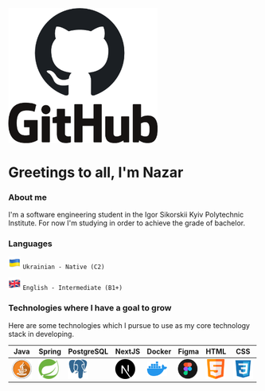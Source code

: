 
<img src="./git_hub_logo.png" alt="Logo" width="300">

# Greetings to all, I'm Nazar

### About me
I'm a software engineering student in the Igor Sikorskii Kyiv Polytechnic Institute. For now I'm studying in order to achieve the grade of bachelor.

### Languages
<img src="./ua-flag.png" alt="Logo" width="25"> `Ukrainian - Native (C2)`

<img src="./uk-flag.png" alt="Logo" width="25"> `English - Intermediate (B1+)`


### Technologies where I have a goal to grow
Here are some technologies which I pursue to use as my core technology stack in developing.

| Java                                      | Spring                                  | PostgreSQL                             | NextJS                                  | Docker                                  | Figma                                      | HTML                                      | CSS                                      |
|-------------------------------------------|----------------------------------------|----------------------------------------|-----------------------------------------|-----------------------------------------|-------------------------------------------|-------------------------------------------|-------------------------------------------|
| <img src="./java-icon.png" alt="Java" width="40" /> | <img src="./spring-icon.png" alt="Spring" width="40" /> | <img src="./postgre-sql-icon.png" alt="PostgreSQL" width="40" /> | <img src="./next-js-icon.png" alt="NextJS" width="40" /> | <img src="./docker-icon.png" alt="Docker" width="40" /> | <img src="./figma-icon.png" alt="Figma" width="40" /> | <img src="./html-icon.png" alt="HTML" width="40" /> | <img src="./css-icon.png" alt="CSS" width="40" /> |
